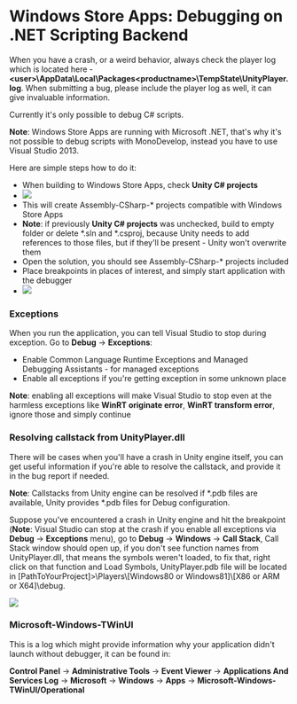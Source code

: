 Windows Store Apps: Debugging on .NET Scripting Backend
=============================

When you have a crash, or a weird behavior, always check the player log which is located here - **&lt;user&gt;\AppData\Local\Packages\<productname&gt;\TempState\UnityPlayer.log**. When submitting a bug, please include the player log as well, it can give invaluable information.

Currently it's only possible to debug C# scripts.

**Note**: Windows Store Apps are running with Microsoft .NET, that's why it's not possible to debug scripts with MonoDevelop, instead you have to use Visual Studio 2013.

Here are simple steps how to do it:

* When building to Windows Store Apps, check **Unity C# projects**
* ![](../uploads/Main/WSADebugging1.png) 
* This will create Assembly-CSharp-* projects compatible with Windows Store Apps
* **Note**: if previously **Unity C# projects** was unchecked, build to empty folder or delete *.sln and *.csproj, because Unity needs to add references to those files, but if they'll be present - Unity won't overwrite them
* Open the solution, you should see Assembly-CSharp-* projects included
* Place breakpoints in places of interest, and simply start application with the debugger
* ![](../uploads/Main/WSADebugging2.png) 


### Exceptions

When you run the application, you can tell Visual Studio to stop during exception. Go to **Debug** -> **Exceptions**:

* Enable Common Language Runtime Exceptions and Managed Debugging Assistants - for managed exceptions
* Enable all exceptions if you're getting exception in some unknown place

**Note**: enabling all exceptions will make Visual Studio to stop even at the harmless exceptions like **WinRT originate error**, **WinRT transform error**, ignore those and simply continue

### Resolving callstack from UnityPlayer.dll

There will be cases when you'll have a crash in Unity engine itself, you can get useful information if you're able to resolve the callstack, and provide it in the bug report if needed.

**Note**: Callstacks from Unity engine can be resolved if *.pdb files are available, Unity provides *.pdb files for Debug configuration.

Suppose you've encountered a crash in Unity engine and hit the breakpoint (**Note**: Visual Studio can stop at the crash if you enable all exceptions via **Debug** -> **Exceptions** menu), go to **Debug** -> **Windows** -> **Call Stack**, Call Stack window should open up, if you don't see function names from UnityPlayer.dll, that means the symbols weren't loaded, to fix that, right click on that function and Load Symbols, UnityPlayer.pdb file will be located in [PathToYourProject]>\Players\\[Windows80 or Windows81]\\[X86 or ARM or X64]\debug.

![](../uploads/Main/WSADebugging3.png) 

### Microsoft-Windows-TWinUI
This is a log which might provide information why your application didn't launch without debugger, it can be found in:

**Control Panel** -> **Administrative Tools** -> **Event Viewer** -> **Applications And Services Log** -> **Microsoft** -> **Windows** -> **Apps** -> **Microsoft-Windows-TWinUI/Operational**